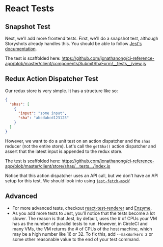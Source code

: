 
# React Tests

## Snapshot Test

Next, we'll add more frontend tests.
First, we'll do a snapshot test,
although Storyshots already handles this.
You should be able to follow [Jest's documentation](https://facebook.github.io/jest/docs/en/snapshot-testing.html).

The test is scaffolded here: https://github.com/jonathanong/ci-reference-app/blob/master/client/components/SubmitShaForm/__tests__/view.js

## Redux Action Dispatcher Test

Our redux store is very simple.
It has a structure like so:

```json
{
  "shas": [
    {
      "input": "some input",
      "sha": "abcdabcd123123"
    }
  ]
}
```

However, we want to do a unit test on an action dispatcher and the `shas` reducer (not the entire store).
Let's call the `getSha()` action dispatcher and assert that the
latest input is appended to the redux store.

The test is scaffolded here: https://github.com/jonathanong/ci-reference-app/blob/master/client/store/shas/__tests__/index.js

Notice that this action dispatcher uses an API call,
but we don't have an API setup for this test.
We should look into using [`jest-fetch-mock`](https://github.com/jefflau/jest-fetch-mock)!

## Advanced

- For more advanced tests, checkout [react-test-renderer](https://reactjs.org/docs/test-renderer.html) and [Enzyme](https://github.com/airbnb/enzyme).
- As you add more tests to Jest, you'll notice that the tests become a lot slower.
  The reason is that Jest, by default, uses the # of CPUs your VM has as the number
  of parallel tests to run. However, in CircleCI and many VMs, the VM returns
  the # of CPUs of the host machine, which may be a high number like 16 or 32.
  To fix this, add `--maxWorkers 2` or some other reasonable value to the end of your test command.
